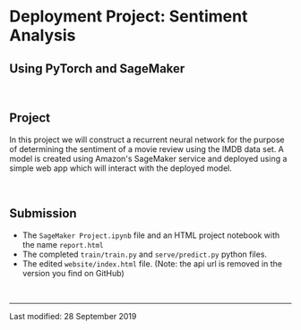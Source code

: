 # Deployment Project: Sentiment Analysis

## Using PyTorch and SageMaker

<br>

## Project

In this project we will construct a recurrent neural network for the purpose of determining the sentiment of a movie review using the IMDB data set. A model is created using Amazon's SageMaker service and deployed using a simple web app which will interact with the deployed model.

<br>

## Submission

- The `SageMaker Project.ipynb` file and an HTML project notebook with the name `report.html`
- The completed `train/train.py` and `serve/predict.py` python files.
- The edited `website/index.html` file. (Note: the api url is removed in the version you find on GitHub)

<br>

---

Last modified: 28 September 2019